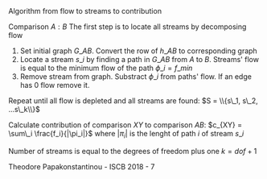 <span class="heading">
Algorithm from flow to streams to contribution
</span>

Comparison $A:B$
The first step is to locate all streams by decomposing flow
1. Set initial graph $G\_{AB}$. Convert the row of $h\_{AB}$ to corresponding graph <!-- .element: class="fragment" data-fragment-index="1" -->
2. Locate a stream $s\_i$ by finding a path in $G\_{AB}$ from $A$ to $B$. Streams' flow is equal to the minimum flow of the path $\phi\_i = f\_{min}$ <!-- .element: class="fragment" data-fragment-index="2" -->
3. Remove stream from graph. Substract $\phi\_i$ from paths' flow. If an edge has $0$ flow remove it. <!-- .element: class="fragment" data-fragment-index="3" -->

Repeat until all flow is depleted and all streams are found: $S = \\{s\_1, s\_2, ...s\_k\\}$ <!-- .element: class="fragment" data-fragment-index="4" -->

<span><!-- .element: class="fragment" data-fragment-index="5" -->
Calculate contribution of comparison $XY$ to comparison $AB$: 
$c_{XY} = \sum\_i \frac{f_i}{|\pi_i|}$ 
where $|\pi_i|$ is the lenght of path $i$ of stream $s\_i$
</span>

Number of streams is equal to the degrees of freedom plus one $k = dof +1$<!-- .element: class="fragment" data-fragment-index="6" -->


<footer>
Theodore Papakonstantinou - ISCB 2018 - 7
</footer>
